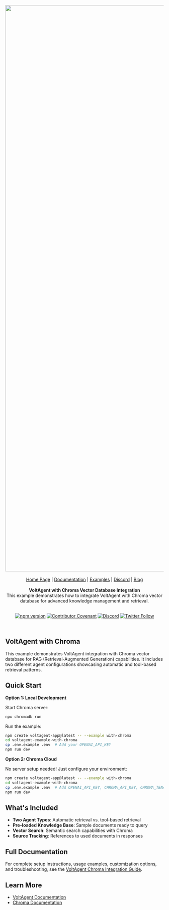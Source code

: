 <div align="center">
<a href="https://voltagent.dev/">
<img width="1800" alt="435380213-b6253409-8741-462b-a346-834cd18565a9" src="https://github.com/user-attachments/assets/452a03e7-eeda-4394-9ee7-0ffbcf37245c" />
</a>

<br/>
<br/>

<div align="center">
    <a href="https://voltagent.dev">Home Page</a> |
    <a href="https://voltagent.dev/docs/">Documentation</a> |
    <a href="https://github.com/voltagent/voltagent/tree/main/examples">Examples</a> |
    <a href="https://s.voltagent.dev/discord">Discord</a> |
    <a href="https://voltagent.dev/blog/">Blog</a>
</div>
</div>

<br/>

<div align="center">
    <strong>VoltAgent with Chroma Vector Database Integration</strong><br>
This example demonstrates how to integrate VoltAgent with Chroma vector database for advanced knowledge management and retrieval.
    <br />
    <br />
</div>

<div align="center">
    
[![npm version](https://img.shields.io/npm/v/@voltagent/core.svg)](https://www.npmjs.com/package/@voltagent/core)
[![Contributor Covenant](https://img.shields.io/badge/Contributor%20Covenant-2.0-4baaaa.svg)](CODE_OF_CONDUCT.md)
[![Discord](https://img.shields.io/discord/1361559153780195478.svg?label=&logo=discord&logoColor=ffffff&color=7389D8&labelColor=6A7EC2)](https://s.voltagent.dev/discord)
[![Twitter Follow](https://img.shields.io/twitter/follow/voltagent_dev?style=social)](https://twitter.com/voltagent_dev)
    
</div>

<br/>

## VoltAgent with Chroma

This example demonstrates VoltAgent integration with Chroma vector database for RAG (Retrieval-Augmented Generation) capabilities. It includes two different agent configurations showcasing automatic and tool-based retrieval patterns.

## Quick Start

**Option 1: Local Development**

Start Chroma server:

```bash
npx chromadb run
```

Run the example:

```bash
npm create voltagent-app@latest -- --example with-chroma
cd voltagent-example-with-chroma
cp .env.example .env  # Add your OPENAI_API_KEY
npm run dev
```

**Option 2: Chroma Cloud**

No server setup needed! Just configure your environment:

```bash
npm create voltagent-app@latest -- --example with-chroma
cd voltagent-example-with-chroma
cp .env.example .env  # Add OPENAI_API_KEY, CHROMA_API_KEY, CHROMA_TENANT, CHROMA_DATABASE
npm run dev
```

## What's Included

- **Two Agent Types**: Automatic retrieval vs. tool-based retrieval
- **Pre-loaded Knowledge Base**: Sample documents ready to query
- **Vector Search**: Semantic search capabilities with Chroma
- **Source Tracking**: References to used documents in responses

## Full Documentation

For complete setup instructions, usage examples, customization options, and troubleshooting, see the [VoltAgent Chroma Integration Guide](https://voltagent.dev/docs/rag/chroma/).

## Learn More

- [VoltAgent Documentation](https://voltagent.dev/docs/)
- [Chroma Documentation](https://docs.trychroma.com/)
